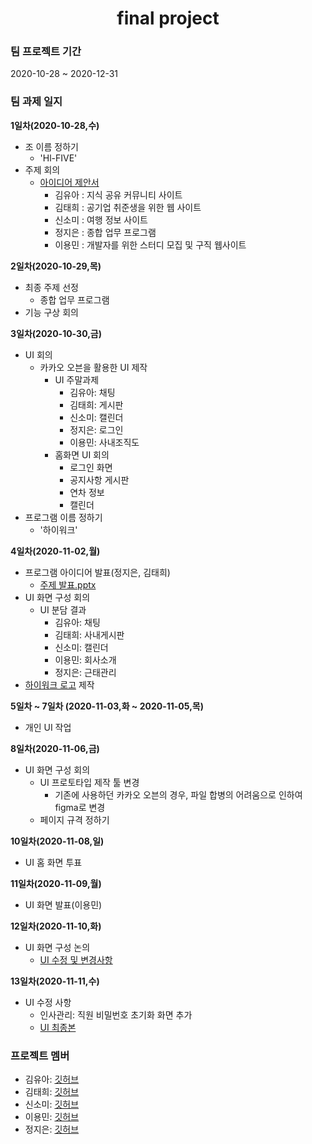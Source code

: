 <div align="center">
        <h1>final project</h1>
  
</div>



### 팀 프로젝트 기간

2020-10-28 ~ 2020-12-31




### 팀 과제 일지

**1일차(2020-10-28,수)**

- 조 이름 정하기
  - 'Hl-FIVE'      
- 주제 회의
  - [아이디어 제안서](https://github.com/Hl-FIVE/final-project/blob/main/%EA%B0%9C%EB%B0%9C%EC%9D%BC%EC%A7%80/%ED%94%84%EB%A1%9C%EA%B7%B8%EB%9E%A8%20%EC%B4%88%EA%B8%B0%20%EA%B5%AC%EC%83%81/%EC%95%84%EC%9D%B4%EB%94%94%EC%96%B4%20%EC%A0%9C%EC%95%88%EC%84%9C.pdf)
    - 김유아 : 지식 공유 커뮤니티 사이트
    - 김태희 : 공기업 취준생을 위한 웹 사이트
    - 신소미 : 여행 정보 사이트
    - 정지은 : 종합 업무 프로그램
    - 이용민 : 개발자를 위한 스터디 모집 및 구직 웹사이트
  
**2일차(2020-10-29,목)**

- 최종 주제 선정
  - 종합 업무 프로그램 
- 기능 구상 회의

**3일차(2020-10-30,금)**

- UI 회의
  - 카카오 오븐을 활용한 UI 제작
    - UI 주말과제
      - 김유아: 채팅
      - 김태희: 게시판
      - 신소미: 캘린더
      - 정지은: 로그인
      - 이용민: 사내조직도
    - 홈화면 UI 회의
      - 로그인 화면
      - 공지사항 게시판
      - 연차 정보 
      - 캘린더
- 프로그램 이름 정하기
  - '하이워크'  

**4일차(2020-11-02,월)**

- 프로그램 아이디어 발표(정지은, 김태희)
  - [주제 발표.pptx](https://github.com/Hl-FIVE/final-project/blob/main/%EA%B0%9C%EB%B0%9C%EC%9D%BC%EC%A7%80/%ED%94%84%EB%A1%9C%EA%B7%B8%EB%9E%A8%20%EC%B4%88%EA%B8%B0%20%EA%B5%AC%EC%83%81/%EC%A3%BC%EC%A0%9C_%EB%B0%9C%ED%91%9C.pptx)
- UI 화면 구성 회의
  - UI 분담 결과
    - 김유아: 채팅
    - 김태희: 사내게시판
    - 신소미: 캘린더 
    - 이용민: 회사소개
    - 정지은: 근태관리
- [하이워크 로고](https://github.com/Hl-FIVE/final-project/blob/main/%EA%B0%9C%EB%B0%9C%EC%9D%BC%EC%A7%80/%ED%99%94%EB%A9%B4%20%EC%9D%B4%EB%AF%B8%EC%A7%80/%ED%95%98%EC%9D%B4%EC%9B%8C%ED%81%AC_%EB%A1%9C%EA%B3%A0.png) 제작
  
**5일차 ~ 7일차 (2020-11-03,화 ~ 2020-11-05,목)**

- 개인 UI 작업

**8일차(2020-11-06,금)**

- UI 화면 구성 회의
   - UI 프로토타입 제작 툴 변경
     - 기존에 사용하던 카카오 오븐의 경우, 파일 합병의 어려움으로 인하여 figma로 변경
   - 페이지 규격 정하기
  
**10일차(2020-11-08,일)**

- UI 홈 화면 투표

**11일차(2020-11-09,월)**

- UI 화면 발표(이용민)

**12일차(2020-11-10,화)**

- UI 화면 구성 논의
  - [UI 수정 및 변경사항](https://github.com/Hl-FIVE/final-project/blob/main/%EA%B0%9C%EB%B0%9C%EC%9D%BC%EC%A7%80/%ED%99%94%EB%A9%B4%20%EC%9D%B4%EB%AF%B8%EC%A7%80/UI_%EC%88%98%EC%A0%95_%EB%B0%8F_%EB%B3%80%EA%B2%BD%EC%82%AC%ED%95%AD.pdf)

**13일차(2020-11-11,수)**

- UI 수정 사항
  - 인사관리: 직원 비밀번호 초기화 화면 추가 
  - [UI 최종본](https://github.com/Hl-FIVE/final-project/blob/main/%EA%B0%9C%EB%B0%9C%EC%9D%BC%EC%A7%80/%ED%99%94%EB%A9%B4%20%EC%9D%B4%EB%AF%B8%EC%A7%80/UI_%EC%88%98%EC%A0%95_%EB%B0%8F_%EB%B3%80%EA%B2%BD%EC%82%AC%ED%95%AD.pdf)
  

### 프로젝트 멤버

- 김유아: [깃허브](https://github.com/KimYuah)
- 김태희: [깃허브](https://github.com/TaeheeKim15)
- 신소미: [깃허브](https://github.com/shin-so-mi)
- 이용민: [깃허브](https://github.com/LeeYongMin01)
- 정지은: [깃허브](https://github.com/j-jieun2)



